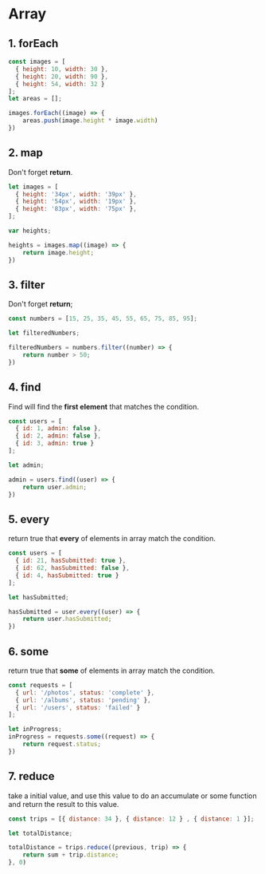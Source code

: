 # Array

## 1. forEach

```js
const images = [
  { height: 10, width: 30 },
  { height: 20, width: 90 },
  { height: 54, width: 32 }
];
let areas = [];

images.forEach((image) => {
    areas.push(image.height * image.width)
})
```

## 2. map

Don't forget **return**.

```js
let images = [
  { height: '34px', width: '39px' },
  { height: '54px', width: '19px' },
  { height: '83px', width: '75px' },
];

var heights;

heights = images.map((image) => {
    return image.height;
})
```

## 3. filter

Don't forget **return**;

```js
const numbers = [15, 25, 35, 45, 55, 65, 75, 85, 95];

let filteredNumbers;

filteredNumbers = numbers.filter((number) => {
    return number > 50;
})
```

## 4. find

Find will find the **first element** that matches the condition.

```js
const users = [
  { id: 1, admin: false },
  { id: 2, admin: false },
  { id: 3, admin: true }
];

let admin;

admin = users.find((user) => {
    return user.admin;
})
```

## 5. every

return true that **every** of elements in array match the condition.

```js
const users = [
  { id: 21, hasSubmitted: true },
  { id: 62, hasSubmitted: false },
  { id: 4, hasSubmitted: true }
];

let hasSubmitted;

hasSubmitted = user.every((user) => {
    return user.hasSubmitted;
})
```

## 6. some

return true that **some** of elements in array match the condition.

```js
const requests = [
  { url: '/photos', status: 'complete' },
  { url: '/albums', status: 'pending' },
  { url: '/users', status: 'failed' }
];

let inProgress;
inProgress = requests.some((request) => {
    return request.status;
})
```

## 7. reduce

take a initial value, and use this value to do an accumulate or some function and return the result to this value.

```js
const trips = [{ distance: 34 }, { distance: 12 } , { distance: 1 }];

let totalDistance;

totalDistance = trips.reduce((previous, trip) => {
    return sum + trip.distance;
}, 0)
```